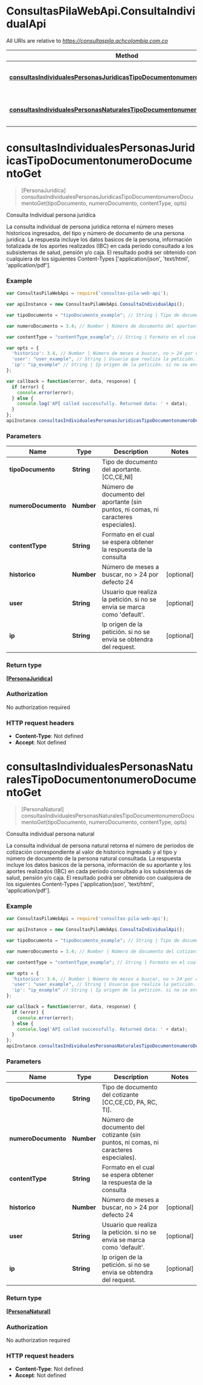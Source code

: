 # ConsultasPilaWebApi.ConsultaIndividualApi

All URIs are relative to *https://consultaspila.achcolombia.com.co*

Method | HTTP request | Description
------------- | ------------- | -------------
[**consultasIndividualesPersonasJuridicasTipoDocumentonumeroDocumentoGet**](ConsultaIndividualApi.md#consultasIndividualesPersonasJuridicasTipoDocumentonumeroDocumentoGet) | **GET** /consultas/individuales/personas/juridicas/{tipoDocumento}{numeroDocumento} | Consulta Individual persona juridica
[**consultasIndividualesPersonasNaturalesTipoDocumentonumeroDocumentoGet**](ConsultaIndividualApi.md#consultasIndividualesPersonasNaturalesTipoDocumentonumeroDocumentoGet) | **GET** /consultas/individuales/personas/naturales/{tipoDocumento}{numeroDocumento} | Consulta individual persona natural


<a name="consultasIndividualesPersonasJuridicasTipoDocumentonumeroDocumentoGet"></a>
# **consultasIndividualesPersonasJuridicasTipoDocumentonumeroDocumentoGet**
> [PersonaJuridica] consultasIndividualesPersonasJuridicasTipoDocumentonumeroDocumentoGet(tipoDocumento, numeroDocumento, contentType, opts)

Consulta Individual persona juridica

La consulta individual de persona juridica retorna el número meses historicos ingresados, del tipo y número de documento de una persona juridica. La respuesta incluye los datos basicos de la persona, información totalizada de los aportes realizados (IBC) en cada periodo consultado a los subsistemas de salud, pensión y/o caja. El resultado podrá ser obtenido con cualquiera de los siguientes Content-Types [&#39;application/json&#39;, &#39;text/html&#39;, &#39;application/pdf&#39;]. 

### Example
```javascript
var ConsultasPilaWebApi = require('consultas-pila-web-api');

var apiInstance = new ConsultasPilaWebApi.ConsultaIndividualApi();

var tipoDocumento = "tipoDocumento_example"; // String | Tipo de documento del aportante. [CC,CE,NI]

var numeroDocumento = 3.4; // Number | Número de documento del aportante (sin puntos, ni comas, ni caracteres especiales).

var contentType = "contentType_example"; // String | Formato en el cual se espera obtener la respuesta de la consulta

var opts = { 
  'historico': 3.4, // Number | Número de meses a buscar, no > 24 por defecto 24
  'user': "user_example", // String | Usuario que realiza la petición. si no se envia se marca como 'default'.
  'ip': "ip_example" // String | Ip origen de la petición. si no se envia se obtendra del request.
};

var callback = function(error, data, response) {
  if (error) {
    console.error(error);
  } else {
    console.log('API called successfully. Returned data: ' + data);
  }
};
apiInstance.consultasIndividualesPersonasJuridicasTipoDocumentonumeroDocumentoGet(tipoDocumento, numeroDocumento, contentType, opts, callback);
```

### Parameters

Name | Type | Description  | Notes
------------- | ------------- | ------------- | -------------
 **tipoDocumento** | **String**| Tipo de documento del aportante. [CC,CE,NI] | 
 **numeroDocumento** | **Number**| Número de documento del aportante (sin puntos, ni comas, ni caracteres especiales). | 
 **contentType** | **String**| Formato en el cual se espera obtener la respuesta de la consulta | 
 **historico** | **Number**| Número de meses a buscar, no &gt; 24 por defecto 24 | [optional] 
 **user** | **String**| Usuario que realiza la petición. si no se envia se marca como &#39;default&#39;. | [optional] 
 **ip** | **String**| Ip origen de la petición. si no se envia se obtendra del request. | [optional] 

### Return type

[**[PersonaJuridica]**](PersonaJuridica.md)

### Authorization

No authorization required

### HTTP request headers

 - **Content-Type**: Not defined
 - **Accept**: Not defined

<a name="consultasIndividualesPersonasNaturalesTipoDocumentonumeroDocumentoGet"></a>
# **consultasIndividualesPersonasNaturalesTipoDocumentonumeroDocumentoGet**
> [PersonaNatural] consultasIndividualesPersonasNaturalesTipoDocumentonumeroDocumentoGet(tipoDocumento, numeroDocumento, contentType, opts)

Consulta individual persona natural

La consulta individual de persona natural retorna el número de periodos de cotización correspondiente al valor de historico ingresado y al tipo y número de documento de la persona natural consultada. La respuesta incluye los datos basicos de la persona, información de su aportante y los aportes realizados (IBC) en cada periodo consultado a los subsistemas de salud, pensión y/o caja. El resultado podrá ser obtenido con cualquiera de los siguientes Content-Types [&#39;application/json&#39;, &#39;text/html&#39;, &#39;application/pdf&#39;]. 

### Example
```javascript
var ConsultasPilaWebApi = require('consultas-pila-web-api');

var apiInstance = new ConsultasPilaWebApi.ConsultaIndividualApi();

var tipoDocumento = "tipoDocumento_example"; // String | Tipo de documento del cotizante [CC,CE,CD, PA, RC, TI].

var numeroDocumento = 3.4; // Number | Número de documento del cotizante (sin puntos, ni comas, ni caracteres especiales).

var contentType = "contentType_example"; // String | Formato en el cual se espera obtener la respuesta de la consulta

var opts = { 
  'historico': 3.4, // Number | Número de meses a buscar, no > 24 por defecto 24
  'user': "user_example", // String | Usuario que realiza la petición. si no se envia se marca como 'default'.
  'ip': "ip_example" // String | Ip origen de la petición. si no se envia se obtendra del request.
};

var callback = function(error, data, response) {
  if (error) {
    console.error(error);
  } else {
    console.log('API called successfully. Returned data: ' + data);
  }
};
apiInstance.consultasIndividualesPersonasNaturalesTipoDocumentonumeroDocumentoGet(tipoDocumento, numeroDocumento, contentType, opts, callback);
```

### Parameters

Name | Type | Description  | Notes
------------- | ------------- | ------------- | -------------
 **tipoDocumento** | **String**| Tipo de documento del cotizante [CC,CE,CD, PA, RC, TI]. | 
 **numeroDocumento** | **Number**| Número de documento del cotizante (sin puntos, ni comas, ni caracteres especiales). | 
 **contentType** | **String**| Formato en el cual se espera obtener la respuesta de la consulta | 
 **historico** | **Number**| Número de meses a buscar, no &gt; 24 por defecto 24 | [optional] 
 **user** | **String**| Usuario que realiza la petición. si no se envia se marca como &#39;default&#39;. | [optional] 
 **ip** | **String**| Ip origen de la petición. si no se envia se obtendra del request. | [optional] 

### Return type

[**[PersonaNatural]**](PersonaNatural.md)

### Authorization

No authorization required

### HTTP request headers

 - **Content-Type**: Not defined
 - **Accept**: Not defined

